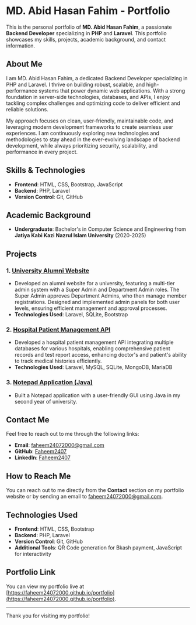 # MD. Abid Hasan Fahim - Portfolio

This is the personal portfolio of **MD. Abid Hasan Fahim**, a passionate **Backend Developer** specializing in **PHP** and **Laravel**. This portfolio showcases my skills, projects, academic background, and contact information.

## About Me

I am MD. Abid Hasan Fahim, a dedicated Backend Developer specializing in PHP and Laravel. I thrive on building robust, scalable, and high-performance systems that power dynamic web applications. With a strong foundation in server-side technologies, databases, and APIs, I enjoy tackling complex challenges and optimizing code to deliver efficient and reliable solutions.

My approach focuses on clean, user-friendly, maintainable code, and leveraging modern development frameworks to create seamless user experiences. I am continuously exploring new technologies and methodologies to stay ahead in the ever-evolving landscape of backend development, while always prioritizing security, scalability, and performance in every project.

## Skills & Technologies

- **Frontend**: HTML, CSS, Bootstrap, JavaScript
- **Backend**: PHP, Laravel
- **Version Control**: Git, GitHub

## Academic Background

- **Undergraduate**: Bachelor's in Computer Science and Engineering from **Jatiya Kabi Kazi Nazrul Islam University** (2020-2025)

## Projects

### 1. [University Alumni Website](https://github.com/Faheem2407/University-Alumni-Website)
- Developed an alumni website for a university, featuring a multi-tier admin system with a Super Admin and Department Admin roles. The Super Admin approves Department Admins, who then manage member registrations. Designed and implemented admin panels for both user levels, ensuring efficient management and approval processes.
- **Technologies Used**: Laravel, SQLite, Bootstrap

### 2. [Hospital Patient Management API](https://github.com/Faheem2407/PatientsRecords)
- Developed a hospital patient management API integrating multiple databases for various hospitals, enabling comprehensive patient records and test report access, enhancing doctor's and patient's ability to track medical histories efficiently.
- **Technologies Used**: Laravel, MySQL, SQLite, MongoDB, MariaDB

### 3. [Notepad Application (Java)](https://github.com/Faheem2407/Notepad-Application)
- Built a Notepad application with a user-friendly GUI using Java in my second year of university.

## Contact Me

Feel free to reach out to me through the following links:

- **Email**: [faheem24072000@gmail.com](mailto:faheem24072000@gmail.com)
- **GitHub**: [Faheem2407](https://github.com/Faheem2407)
- **LinkedIn**: [Faheem2407](https://www.linkedin.com/in/faheem2407)

## How to Reach Me

You can reach out to me directly from the **Contact** section on my portfolio website or by sending an email to [faheem24072000@gmail.com](mailto:faheem24072000@gmail.com).

## Technologies Used

- **Frontend**: HTML, CSS, Bootstrap
- **Backend**: PHP, Laravel
- **Version Control**: Git, GitHub
- **Additional Tools**: QR Code generation for Bkash payment, JavaScript for interactivity

## Portfolio Link

You can view my portfolio live at [https://faheem24072000.github.io/portfolio](https://faheem24072000.github.io/portfolio).

---

Thank you for visiting my portfolio!
